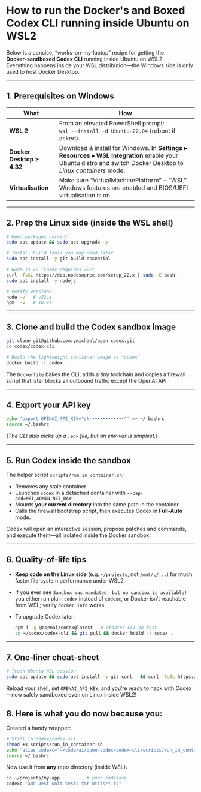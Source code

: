 # How to run the **Docker's and Boxed Codex CLI** running inside Ubuntu on WSL2

Below is a concise, “works-on-my-laptop” recipe for getting the **Docker‑sandboxed Codex CLI** running inside Ubuntu on WSL2.  
Everything happens inside your WSL distribution—the Windows side is only used to host Docker Desktop.

---

## 1. Prerequisites on Windows

| What | How |
|------|-----|
| **WSL 2** | From an elevated PowerShell prompt:<br>`wsl --install -d Ubuntu-22.04` (reboot if asked). |
| **Docker Desktop ≥ 4.32** | Download & install for Windows. In **Settings ▸ Resources ▸ WSL Integration** enable your Ubuntu distro and switch Docker Desktop to *Linux containers* mode. |
| **Virtualisation** | Make sure “VirtualMachinePlatform” + “WSL” Windows features are enabled and BIOS/UEFI virtualisation is on. |

---

## 2. Prep the Linux side (inside the WSL shell)

```bash
# Keep packages current
sudo apt update && sudo apt upgrade -y

# Install build tools you may need later
sudo apt install -y git build-essential

# Node.js 22 (Codex requires ≥22)
curl -fsSL https://deb.nodesource.com/setup_22.x | sudo -E bash -
sudo apt install -y nodejs

# Verify versions
node -v   # v22.x
npm  -v   # 10.x+
```

---

## 3. Clone and build the Codex sandbox image

```bash
git clone git@github.com:ymichael/open-codex.git
cd codex/codex-cli

# Build the lightweight container image as "codex"
docker build -t codex .
```

The `Dockerfile` bakes the CLI, adds a tiny toolchain and copies a firewall script that later blocks all outbound traffic except the OpenAI API.

---

## 4. Export your API key

```bash
echo 'export OPENAI_API_KEY="sk-••••••••••••"' >> ~/.bashrc
source ~/.bashrc
```

*(The CLI also picks up a `.env` file, but an env‑var is simplest.)*

---

## 5. Run Codex inside the sandbox

The helper script `scripts/run_in_container.sh`:

* Removes any stale container  
* Launches `codex` in a detached container with `--cap-add=NET_ADMIN,NET_RAW`  
* Mounts **your current directory** into the same path in the container  
* Calls the firewall bootstrap script, then executes Codex in **Full‑Auto** mode.

Codex will open an interactive session, propose patches and commands, and execute them—all isolated inside the Docker sandbox.

---

## 6. Quality‑of‑life tips

* **Keep code on the Linux side** (e.g. `~/projects`, not `/mnt/c/...`) for much faster file‑system performance under WSL2.  
* If you ever see `Sandbox was mandated, but no sandbox is available!` you either ran plain `codex` instead of `codexc`, or Docker isn’t reachable from WSL; verify `docker info` works.  
* To upgrade Codex later:

  ```bash
  npm i -g @openai/codex@latest   # updates CLI on host
  cd ~/codex/codex-cli && git pull && docker build -t codex .
  ```

---

## 7. One‑liner cheat‑sheet

```bash
# fresh Ubuntu WSL session
sudo apt update && sudo apt install -y git curl   && curl -fsSL https://deb.nodesource.com/setup_22.x | sudo -E bash -   && sudo apt install -y nodejs   && git clone https://github.com/openai/codex.git   && cd codex/codex-cli && docker build -t codex .   && echo 'alias codexc="$HOME/codex/codex-cli/scripts/run_in_container.sh"' >> ~/.bashrc
```

Reload your shell, set `OPENAI_API_KEY`, and you’re ready to hack with Codex—now safely sandboxed even on Linux inside WSL2!

## 8. Here is what you do now because you:
Created a handy wrapper:

```bash
# Still in codex/codex-cli
chmod +x scripts/run_in_container.sh
echo 'alias codexc="~/code/ai/open-codex/codex-cli/scripts/run_in_container.sh"' >> ~/.bashrc
source ~/.bashrc
```

Now use it from **any** repo directory (inside WSL):

```bash
cd ~/projects/my-app          # your codebase
codexc "add Jest unit tests for utils/*.ts"
```
